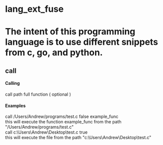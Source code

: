 # lang_ext_fuse
# The intent of this programming language is to use different snippets from c, go, and python.<br>
## call
#### Calling
call path full function ( optional )<br>
#### Examples
call /Users/Andrew/programs/test.c false example_func<br>
this will execute the function example_func from the path "/Users/Andrew/programs/test.c"<br>
call c:\Users\Andrew\Desktop\test.c true<br>
this will execute the file from the path "c:\Users\Andrew\Desktop\test.c"
